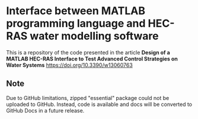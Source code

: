 # Interface between MATLAB programming language and HEC-RAS water modelling software

This is a repository of the code presented in the article **Design of a MATLAB HEC-RAS Interface to Test Advanced Control Strategies on Water Systems** https://doi.org/10.3390/w13060763

## Note

Due to GitHub limitations, zipped "essential" package could not be uploaded to GitHub. Instead, code is available and docs will be converted to GitHub Docs in a future release.
